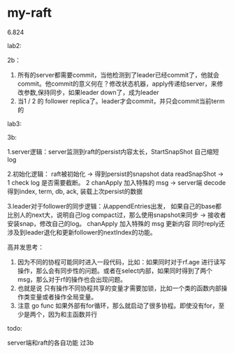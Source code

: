 # my-raft
6.824



lab2:

2b：

1. 所有的server都需要commit，当他检测到了leader已经commit了，他就会commit。他commit的意义何在？修改状态机器，apply传递给server，来修改参数,保持同步，如果leader down了，成为leader
2. 当1 / 2 的 follower replica了。leader才会commit，并只会commit当前term的



lab3:


3b:

1.server逻辑：server监测到raft的persist内容太长，StartSnapShot 自己缩短log

2.初始化逻辑： raft被初始化 -> 得到persist的snapshot data  readSnapShot ->  1 check log 是否需要截断。 2
chanApply 加入特殊的 msg  ->   server端 decode得到index, term, db, ack, 装载上次persist的数据

3.leader对于follower的同步逻辑：从appendEntries出发， 如果自己的base都比别人的next大，说明自己log compact过，那么使用snapshot来同步 -> 接收者安装snap，修改自己的log。 chanApply 加入特殊的 msg 更新内容
同时reply还涉及到leader退化和更新follower的nextIndex的功能。


高并发思考：

1. 因为不同的协程可能同时进入一段代码，比如：如果同时对于rf.age 进行读写操作，那么会有同步性的问题。或者在select内部，如果同时得到了两个msg，那么对于rf的操作也会出现问题。
2. 也就是说 只有操作不同协程共享的变量才需要加锁，比如一个类的函数内部操作类变量或者操作全局变量。
3. 注意 go func 如果外部有for循环，那么就启动了很多协程。即使没有for，至少是两个，因为和主函数并行

todo:

server端和raft的各自功能
过3b
